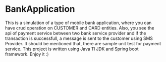 # BankApplication
This is a simulation of a type of mobile bank application, where you can have crud operation on CUSTOMER and CARD entities.
Also, you see the api of payment service between two bank service provider and if the transaction is successfull, a message is sent to the customer using SMS Provider. 
It should be mentioned that, there are sample unit test for payment service.
This project is written using Java 11 JDK and Spring boot framework.
Enjoy it :)
